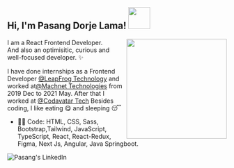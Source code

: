 <h2> Hi, I'm Pasang Dorje Lama! <img src="https://media.giphy.com/media/888R35MJTmDxQfRzfS/giphy.gif" width="50"></h2>

<img align='right' src="https://media.giphy.com/media/XymXANrzgI4k6FL6zr/giphy.gif" width="230">

I am a React Frontend Developer.<br>
And also an optimisitic, curious and well-focused developer. :sparkles: <br>


I have done internships as a Frontend Developer [@LeapFrog Technology](https://www.lftechnology.com/) and worked at[@Machnet Technologies](https://machnetinc.com/) from 2019 Dec to 2021 May. After that I worked at [@Codavatar Tech](https://codavatar.com/)
Besides coding, I like eating :yum: and sleeping :sleeping:

- :man_technologist: Code: HTML, CSS, Sass, Bootstrap,Tailwind, JavaScript, TypeScript, React, React-Redux, Figma, Next Js, Angular, Java Springboot.
 
<a href="https://www.linkedin.com/in/pasang-dorje-lama-0a0610130/">
  <img align="left" alt="Pasang's LinkedIn" src="https://img.icons8.com/bubbles/50/000000/linkedin.png"/>
</a>

